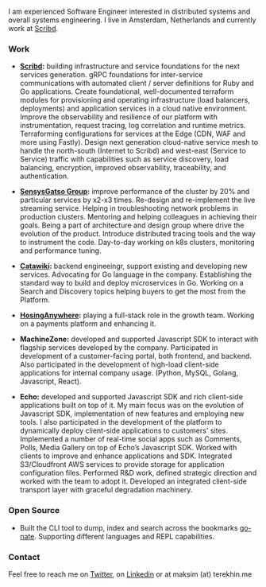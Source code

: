 I am experienced Software Engineer interested in distributed systems and overall systems engineering. I live in Amsterdam, Netherlands and currently work at [Scribd](https://www.scribd.com/).

### Work

* **[Scribd](https://www.scribd.com/):** building infrastructure and service foundations for the next services generation. gRPC foundations for inter-service communications with automated client / server definitions for Ruby and Go applications. Create foundational, well-documented terraform modules for provisioning and operating infrastructure (load balancers, deployments) and application services in a cloud native environment. Improve the observability and resilience of our platform with instrumentation, request tracing, log correlation and runtime metrics. Terraforming configurations for services at the Edge (CDN, WAF and more using Fastly). Design next generation cloud-native service mesh to handle the north-south (Internet to Scribd) and west-east (Service to Service) traffic with capabilities such as service discovery, load balancing, encryption, improved observability, traceability, and authentication.

* **[SensysGatso Group](https://www.sensysgatso.com/):** improve performance of the cluster by 20% and particular services by x2-x3 times. Re-design and re-implement the live streaming service. Helping in troubleshooting network problems in production clusters. Mentoring and helping colleagues in achieving their goals. Being a part of architecture and design group where drive the evolution of the product. Introduce distributed tracing tools and the way to instrument the code. Day-to-day working on k8s clusters, monitoring and performance tuning.

* **[Catawiki](https://www.catawiki.com/en/):** backend engineeingr, support existing and developing new services. Advocating for Go language in the company. Establishing the standard way to build and deploy microservices in Go. Working on a Search and Discovery topics helping buyers to get the most from the Platform.

* **[HosingAnywhere](https://housinganywhere.com/):** playing a full-stack role in the growth team. Working on a payments platform and enhancing it.

* **MachineZone:** developed and supported Javascript SDK to interact with flagship services developed by the company. Participated in development of a customer-facing portal, both frontend, and backend. Also participated in the development of high-load client-side applications for internal company usage. (Python, MySQL, Golang, Javascript, React).

* **Echo:** developed and supported Javascript SDK and rich client-side applications built on top of it. My main focus was on the evolution of Javascript SDK, implementation of new features and employing new tools. I also participated in the development of the platform to dynamically deploy client-side applications to customers' sites. Implemented a number of real-time social apps such as Comments, Polls, Media Gallery on top of Echo’s Javascript SDK. Worked with clients to improve and enhance applications and SDK. Integrated S3/Cloudfront AWS services to provide storage for application configuration files. Performed R&D work, defined strategic direction and worked with the team to adopt it. Developed an integrated client-side transport layer with graceful degradation machinery.

### Open Source

* Built the CLI tool to dump, index and search across the bookmarks [go-nate](https://github.com/Neurostep/go-nate). Supporting different languages and REPL capabilities.

### Contact

Feel free to reach me on [Twitter](https://twitter.com/materAwe), on [Linkedin](https://www.linkedin.com/in/maksim-terekhin-469b2558/) or at maksim (at) terekhin.me

<!--
**Neurostep/Neurostep** is a ✨ _special_ ✨ repository because its `README.md` (this file) appears on your GitHub profile.

Here are some ideas to get you started:

- 🔭 I’m currently working on ...
- 🌱 I’m currently learning ...
- 👯 I’m looking to collaborate on ...
- 🤔 I’m looking for help with ...
- 💬 Ask me about ...
- 📫 How to reach me: ...
- 😄 Pronouns: ...
- ⚡ Fun fact: ...
-->
